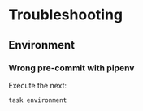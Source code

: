 <!-- Space: AnsibleRoleTemplate -->
<!-- Parent: Project -->
<!-- Title: Project Troubleshooting -->

<!-- Label: AnsibleRoleTemplate -->
<!-- Label: Project -->
<!-- Label: Troubleshooting -->
<!-- Include: docs/disclaimer.md -->
<!-- Include: ac:toc -->

# Troubleshooting

## Environment

### Wrong pre-commit with pipenv

Execute the next:

```{.bash}
task environment
```
